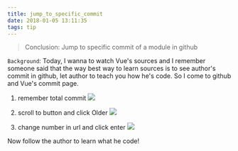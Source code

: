 ```yaml
---
title: jump_to_specific_commit
date: 2018-01-05 13:11:35
tags: tip
---
```

> Conclusion: Jump to specific commit of a module in github

`Background`: Today, I wanna to watch Vue's sources and I remember someone said that the way best way to learn sources is to see author's commit in github, let author to teach you how he's code.
So I come to github and Vue's commit page.

1. remember total commit
![](http://p150tzuds.bkt.clouddn.com/image/tip/vue_repository.png)

2. scroll to button and click Older
![](http://p150tzuds.bkt.clouddn.com/image/tip/vuecommit.png)

3. change number in url and click enter
![](http://p150tzuds.bkt.clouddn.com/image/tip/vueinit.png)

Now follow the author to learn what he code!